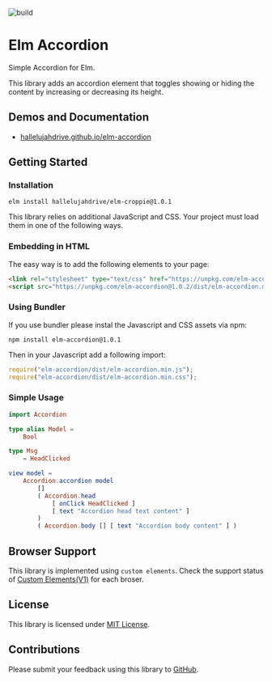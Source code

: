 ![build](https://github.com/hallelujahdrive/elm-accordion/workflows/build/badge.svg)

# Elm Accordion

Simple Accordion for Elm.

This library adds an accordion element that toggles showing or hiding the content by increasing or decreasing its height.

## Demos and Documentation
- [hallelujahdrive.github.io/elm-accordion](https://hallelujahdrive.github.io/elm-accordion)

## Getting Started
### Installation
```
elm install hallelujahdrive/elm-croppie@1.0.1
```

This library relies on additional JavaScript and CSS. Your project must load them in one of the following ways.

### Embedding in HTML
The easy way is to add the following elements to your page:

```html
<link rel="stylesheet" type="text/css" href="https://unpkg.com/elm-accordion@1.0.2/dist/elm-accordion.min.css" />
<script src="https://unpkg.com/elm-accordion@1.0.2/dist/elm-accordion.min.js"></script>
```

### Using Bundler
If you use bundler please instal the Javascript and CSS assets via npm:
```
npm install elm-accordion@1.0.1
```

Then in your Javascript add a following import:
```javascript
require("elm-accordion/dist/elm-accordion.min.js");
require("elm-accordion/dist/elm-accordion.min.css");
```

### Simple Usage
```elm
import Accordion

type alias Model =
    Bool

type Msg
    = HeadClicked

view model =
    Accordion.accordion model
        []
        ( Accordion.head
            [ onClick HeadClicked ]
            [ text "Accordion head text content" ]
        )
        ( Accordion.body [] [ text "Accordion body content" ] )
```

## Browser Support
This library is implemented using `custom elements`. Check the support status of [Custom Elements(V1)](https://caniuse.com/#feat=custom-elementsv1) for each broser.


## License
This library is licensed under [MIT License](https://gtihub.com/elm-accordion/LICENSE).


## Contributions
Please submit your feedback using this library to [GitHub](htps://github.com/hallelujahdrive/elm-accirdion/issues).